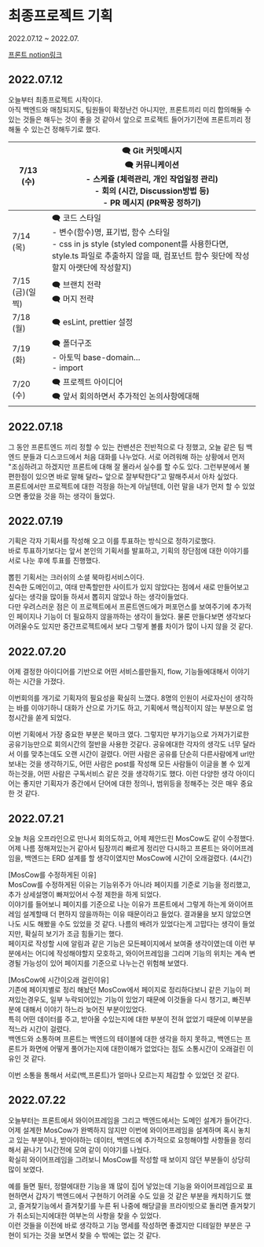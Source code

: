 # 최종프로젝트 기획

2022.07.12 ~ 2022.07.

[프론트 notion링크](https://www.notion.so/prgrms/FE-c1f9c7e444d64ae68f6d796123c08918)


## 2022.07.12
오늘부터 최종프로젝트 시작이다.  
아직 백엔드와 매칭되지도, 팀원들이 확정난건 아니지만, 프론트끼리 미리 합의해둘 수 있는 것들은 해두는 것이 좋을 것 같아서 앞으로 프로젝트 들어가기전에 프론트끼리 정해둘 수 있는건 정해두기로 했다.  

| 7/13 (수) | 🗨️ Git 커밋메시지 <br> 🗨️ 커뮤니케이션 <br> - 스케쥴 (체력관리, 개인 작업일정 관리)<br> - 회의 (시간, Discussion방법 등)<br> - PR 메시지 (PR짝꿍 정하기) |
| --- | --- |
| 7/14 (목) | 🗨️ 코드 스타일 <br> - 변수(함수)명, 표기법, 함수 스타일<br> - css in js style (styled component를 사용한다면, style.ts 파일로 추출하지 않을 때, 컴포넌트 함수 윗단에 작성할지 아랫단에 작성할지)  |
| 7/15 (금)(일찍) | 🗨️ 브랜치 전략<br>🗨️ 머지 전략 |
| 7/18 (월) | 🗨️ esLint, prettier 설정 |
| 7/19 (화) | 🗨️ 폴더구조 <br> - 아토믹 base-domain… <br>- import |
| 7/20 (수) | 🗨️ 프로젝트 아이디어 <br> 🗨️ 앞서 회의하면서 추가적인 논의사항에대해  |

## 2022.07.18
그 동안 프론트엔드 끼리 정할 수 있는 컨밴션은 전반적으로 다 정했고, 오늘 같은 팀 백엔드 분들과 디스코드에서 처음 대화를 나누었다. 서로 어려워해 하는 상황에서 먼저 "조심하려고 하겠지만 프론트에 대해 잘 몰라서 실수를 할 수도 있다. 그런부분에서 불편한점이 있으면 바로 말해 달라~ 앞으로 잘부탁한다"고 말해주셔서 아차 싶었다.  
프론트에서만 프로젝트에 대한 걱정을 하는게 아닐텐데, 이런 말을 내가 먼저 할 수 있었으면 좋았을 것을 하는 생각이 들었다.  

## 2022.07.19
기획은 각자 기획서를 작성해 오고 이를 투표하는 방식으로 정하기로했다.  
바로 투표하기보다는 앞서 본인의 기획서를 발표하고, 기획의 장단점에 대한 이야기를 서로 나눈 후에 투표를 진행했다.  

뽑힌 기획서는 크러쉬의 소셜 북마킹서비스이다.  
친숙한 도메인이고, 여태 만족할만한 사이트가 있지 않았다는 점에서 새로 만들어보고 싶다는 생각을 많이들 하셔서 뽑히지 않았나 하는 생각이들었다.  
다만 우려스러운 점은 이 프로젝트에서 프론트엔드에가 퍼포먼스를 보여주기에 추가적인 페이지나 기능이 더 필요하지 않을까하는 생각이 들었다. 물론 만들다보면 생각보다 어려울수도 있지만 중간프로젝트에서 보다 그렇게 볼륨 차이가 많이 나지 않을 것 같다.  

## 2022.07.20
어제 결정한 아이디어를 기반으로 어떤 서비스를만들지, flow, 기능들에대해서 이야기하는 시간을 가졌다.  

이번회의를 개기로 기획자의 필요성을 확실히 느꼈다. 8명의 인원이 서로자신이 생각하는 바를 이야기하니 대화가 산으로 가기도 하고, 기획에서 핵심적이지 않는 부분으로 엄청시간을 쏟게 되었다.  

이번 기획에서 가장 중요한 부분은 북마크 였다. 그렇지만 부가기능으로 가져가기로한 공유기능만으로 회의시간의 절반을 사용한 것같다. 공유에대한 각자의 생각도 너무 달라서 이를 맞추는데도 오랜 시간이 걸렸다. 어떤 사람은 공유를 단순히 다른사람에게 url만 보내는 것을 생각하기도, 어떤 사람은 post를 작성해 모든 사람들이 이글을 볼 수 있게 하는것을, 어떤 사람은 구독서비스 같은 것을 생각하기도 했다. 이런 다양한 생각 아이디어는 좋지만 기획자가 중간에서 단어에 대한 정의나, 범위등을 정해주는 것은 매우 중요한 것 같다. 


## 2022.07.21
오늘 처음 오프라인으로 만나서 회의도하고, 어제 제안드린 MosCow도 같이 수정했다.  
어제 나름 정해져있는거 같아서 팀장끼리 빠르게 정리만 다시하고 프론트는 와이어프레임을, 백엔드는 ERD 설계를 할 생각이였지만 MosCow에 시간이 오래걸렸다. (4시간) 

[MosCow를 수정하게된 이유]  
MosCow를 수정하게된 이유는 기능위주가 아니라 페이지를 기준로 기능을 정리했고, 추가 상세설명이 빠져있어서 수정 제한을 하게 되었다.  
이야기를 들어보니 페이지를 기준으로 나눈 이유가 프론트에서 그렇게 하는게 와이어프레임 설계할때 더 편하지 않을까하는 이유 때문이라고 들었다. 결과물을 보지 않았으면 나도 시도 해봤을 수도 있었을 것 같다. 나름의 배려가 있었다는게 고맙다는 생각이 들었지만, 확실히 보기가 조금 힘들기는 했다.  
페이지로 작성할 시에 알림과 같은 기능은 모든페이지에서 보여줄 생각이였는데 이런 부분에서는 어디에 작성해야할지 모호하고, 와이어프레임을 그리며 기능의 위치는 계속 변경될 가능성이 있어 페이지를 기준으로 나누는건 위험해 보였다.  

[MosCow에 시간이오래 걸린이유]  
기존에 페이지별로 정리 해놨던 MosCow에서 페이지로 정리하다보니 같은 기능이 퍼져있는경우도, 일부 누락되어있는 기능이 있었기 때문에 이것들을 다시 챙기고, 빠진부분에 대해서 이야기 하느라 늦어진 부분이있었다.  
특히 어떤 데이터를 주고, 받아올 수있는지에 대한 부분이 전혀 없었기 때문에 이부분을 적느라 시간이 걸렸다.  
백엔드와 소통하며 프론트는 백엔드의 테이블에 대한 생각을 하지 못하고, 백엔드는 프론트가 화면에 어떻게 풀어가는지에 대한이해가 없었다는 점도 소통시간이 오래걸린 이유인 것 같다. 

이번 소통을 통해서 서로(백,프론트)가 얼마나 모르는지 체감할 수 있었던 것 같다. 

## 2022.07.22  
오늘부터는 프론트에서 와이어프레임을 그리고 백엔드에서는 도메인 설계가 들어간다.   
어제 설계한 MosCow가 완벽하지 않지만 이번에 와이어프레임을 설계하며 혹시 놓치고 있는 부분이나, 받아야하는 데이터, 백엔드에 추가적으로 요청해야할 사항들을 정리해서 끝나기 1시간전에 모여 같이 이야기를 나눴다.  
확실히 와이어프레임을 그려보니 MosCow를 작성할 때 보이지 않던 부분들이 상당히 많이 보였다.  

예를 들면 필터, 정렬에대한 기능을 꽤 많이 집어 넣었는데 기능을 와이어프레임으로 표현하면서 갑자기 백엔드에서 구현하기 어려울 수도 있을 것 같은 부분을 캐치하기도 했고, 즐겨찾기능에서 즐겨찾기를 누른 뒤 나중에 해당글을 프라이빗으로 돌리면 즐겨찾기가 취소되는지에대한 여부논의 사항을 찾을 수 있었다.  
이런 것들을 이전에 바로 생각하고 기능 명세를 작성하면 좋겠지만 디테일한 부분은 구현이 되가는 것을 보면서 찾을 수 밖에는 없는 것 같다. 
